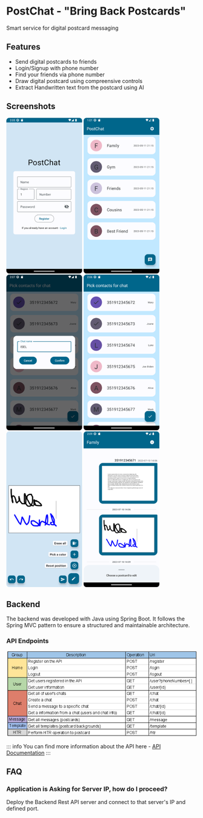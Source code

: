 # PostChat - "Bring Back Postcards"
Smart service for digital postcard messaging

## Features
* Send digital postcards to friends
* Login/Signup with phone number
* Find your friends via phone number
* Draw digital postcard using compreensive controls  
* Extract Handwritten text from the postcard using AI

## Screenshots

<div id="image-container">
    <img src="https://github.com/ACRae/PostChat/raw/main/docs/Android/SignInActivityRegister.png" width="200" />
    <img src="https://github.com/ACRae/PostChat/raw/main/docs/Android/HomeActivity.png" width="200" />
    <img src="https://github.com/ACRae/PostChat/raw/main/docs/Android/ChatActivityCreateChatDialog.png" width="200" />
    <img src="https://github.com/ACRae/PostChat/raw/main/docs/Android/CreateChatActivityPickContacts.png" width="200" />
    <img src="https://github.com/ACRae/PostChat/raw/main/docs/Android/DrawActivity.png" width="200" />
    <img src="https://github.com/ACRae/PostChat/raw/main/docs/Android/ChatActivityUpdated.png" width="200" />
</div>

## Backend 
The backend was developed with Java using Spring Boot. It follows the Spring MVC pattern to ensure a structured and maintainable architecture.

### API Endpoints
<img src="https://github.com/ACRae/PostChat/raw/main/docs/API/Endpoints_Overview.png"/>

::: info
You can find more information about the API here - [API Documentation](https://github.com/ACRae/PostChat/raw/main/docs/API)
:::


## FAQ

### Application is Asking for Server IP, how do I proceed?
Deploy the Backend Rest API server and connect to that server's IP and defined port.
